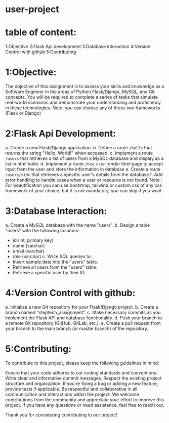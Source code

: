 # user-project
# table of content:
   1:Objective
   2:Flask Api development
   3:Database interaction
   4:Version Control with github
   5:Contributing
# 1:Objective:
The objective of this assignment is to assess your skills and knowledge as a Software Engineer in the areas
of Python Flask/Django, MySQL, and Git concepts. You will be required to complete a series of tasks that
simulate real-world scenarios and demonstrate your understanding and proficiency in these technologies.
Note: you can choose any of these two frameworks (Flask or Django) 

# 2:Flask Api Development:
a. Create a new Flask/Django application.
b. Define a route `/hello` that returns the string "Hello, World!" when accessed.
c. Implement a route `/users` that retrieves a list of users from a MySQL database and display as a
list in html table.
d. Implement a route `/new_user` render html page to accept input from the user and store the
information in database
e. Create a route `/users/<id>` that retrieves a specific user's details from the database
f. Add error handling to handle cases when a user or resource is not found.
Note : For beautification you can use bootstrap, tailwind or custom css of any css framework of your
choice, but it is not mandatory, you can skip if you want

# 3:Database Interaction:
a. Create a MySQL database with the name "users".
 b. Design a table "users" with the following columns:
 - id (int, primary key)
 - name (varchar)
 - email (varchar)
 - role (varchar)
 c. Write SQL queries to:
 - Insert sample data into the "users" table.
 - Retrieve all users from the "users" table.
 - Retrieve a specific user by their ID.

# 4:Version Control with github:
a. Initialize a new Git repository for your Flask/Django project.
b. Create a branch named "steptech_assignment".
c. Make necessary commits as you implement the Flask API and database functionality.
d. Push your branch to a remote Git repository (GitHub, GitLab, etc.).
e. Create a pull request from your branch to the main branch (or master branch) of the repository. 

# 5:Contributing:
To contribute to this project, please keep the following guidelines in mind:

Ensure that your code adheres to our coding standards and conventions.
Write clear and informative commit messages.
Respect the existing project structure and organization.
If you're fixing a bug or adding a new feature, provide tests if applicable.
Be respectful and collaborative in all communication and interactions within the project.
We welcome contributions from the community and appreciate your effort to improve this project. If you have any questions or need assistance, feel free to reach out.

Thank you for considering contributing to our project!


